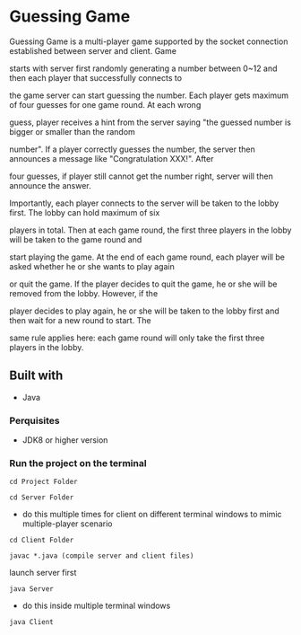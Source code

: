 
# Guessing Game
Guessing Game is a multi-player game supported by the socket connection established between server and client. Game

starts with server first randomly generating a number between 0~12 and then each player that successfully connects to

the game server can start guessing the number. Each player gets maximum of four guesses for one game round. At each wrong

guess, player receives a hint from the server saying "the guessed number is bigger or smaller than the random

number". If a player correctly guesses the number, the server then announces a message like "Congratulation XXX!". After

four guesses, if player still cannot get the number right, server will then announce the answer.


Importantly, each player connects to the server will be taken to the lobby first. The lobby can hold maximum of six

players in total. Then at each game round, the first three players in the lobby will be taken to the game round and

start playing the game. At the end of each game round, each player will be asked whether he or she wants to play again

or quit the game. If the player decides to quit the game, he or she will be removed from the lobby. However, if the

player decides to play again, he or she will be taken to the lobby first and then wait for a new round to start. The

same rule applies here: each game round will only take the first three players in the lobby.


## Built with
* Java

### Perquisites
* JDK8 or higher version

### Run the project on the terminal

```
cd Project Folder
```

```
cd Server Folder
```

* do this multiple times for client on different terminal windows to mimic multiple-player scenario

```
cd Client Folder 
```

```
javac *.java (compile server and client files)
```

launch server first

```
java Server 
```

* do this inside multiple terminal windows

```
java Client 
```

